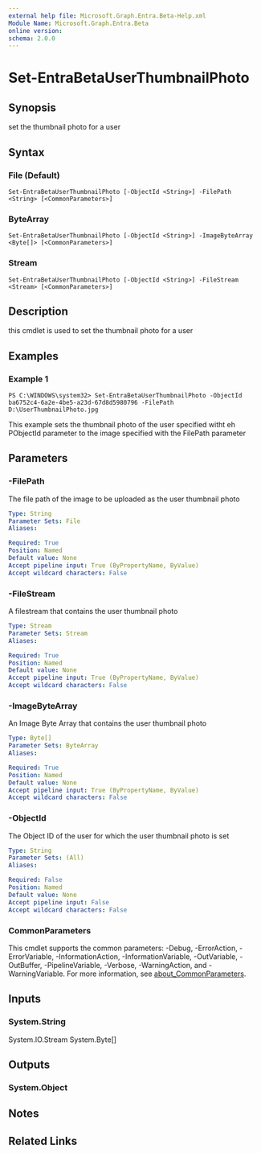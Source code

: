 ```yaml
---
external help file: Microsoft.Graph.Entra.Beta-Help.xml
Module Name: Microsoft.Graph.Entra.Beta
online version:
schema: 2.0.0
---
```


# Set-EntraBetaUserThumbnailPhoto

## Synopsis
set the thumbnail photo for a user

## Syntax

### File (Default)
```
Set-EntraBetaUserThumbnailPhoto [-ObjectId <String>] -FilePath <String> [<CommonParameters>]
```

### ByteArray
```
Set-EntraBetaUserThumbnailPhoto [-ObjectId <String>] -ImageByteArray <Byte[]> [<CommonParameters>]
```

### Stream
```
Set-EntraBetaUserThumbnailPhoto [-ObjectId <String>] -FileStream <Stream> [<CommonParameters>]
```

## Description
this cmdlet is used to set the thumbnail photo for a user

## Examples

### Example 1
```
PS C:\WINDOWS\system32> Set-EntraBetaUserThumbnailPhoto -ObjectId ba6752c4-6a2e-4be5-a23d-67d8d5980796 -FilePath D:\UserThumbnailPhoto.jpg
```

This example sets the thumbnail photo of the user specified witht eh PObjectId parameter to the image specified with the FilePath parameter

## Parameters

### -FilePath
The file path of the image to be uploaded as the user thumbnail photo

```yaml
Type: String
Parameter Sets: File
Aliases:

Required: True
Position: Named
Default value: None
Accept pipeline input: True (ByPropertyName, ByValue)
Accept wildcard characters: False
```

### -FileStream
A filestream that contains the user thumbnail photo

```yaml
Type: Stream
Parameter Sets: Stream
Aliases:

Required: True
Position: Named
Default value: None
Accept pipeline input: True (ByPropertyName, ByValue)
Accept wildcard characters: False
```

### -ImageByteArray
An Image Byte Array that contains the user thumbnail photo

```yaml
Type: Byte[]
Parameter Sets: ByteArray
Aliases:

Required: True
Position: Named
Default value: None
Accept pipeline input: True (ByPropertyName, ByValue)
Accept wildcard characters: False
```

### -ObjectId
The Object ID of the user for which the user thumbnail photo is set

```yaml
Type: String
Parameter Sets: (All)
Aliases:

Required: False
Position: Named
Default value: None
Accept pipeline input: False
Accept wildcard characters: False
```

### CommonParameters
This cmdlet supports the common parameters: -Debug, -ErrorAction, -ErrorVariable, -InformationAction, -InformationVariable, -OutVariable, -OutBuffer, -PipelineVariable, -Verbose, -WarningAction, and -WarningVariable. For more information, see [about_CommonParameters](https://go.microsoft.com/fwlink/?LinkID=113216).

## Inputs

### System.String
System.IO.Stream System.Byte\[\]

## Outputs

### System.Object
## Notes

## Related Links
